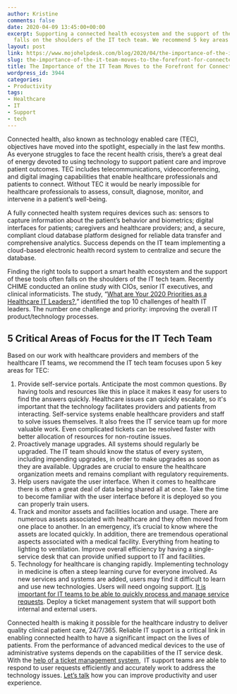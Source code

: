 ```yaml
---
author: Kristine
comments: false
date: 2020-04-09 13:45:00+00:00
excerpt: Supporting a connected health ecosystem and the support of these tools often
  falls on the shoulders of the IT tech team. We recommend 5 key areas of focus.
layout: post
link: https://www.mojohelpdesk.com/blog/2020/04/the-importance-of-the-it-team-moves-to-the-forefront-for-connected-health/
slug: the-importance-of-the-it-team-moves-to-the-forefront-for-connected-health
title: The Importance of the IT Team Moves to the Forefront for Connected Health
wordpress_id: 3944
categories:
- Productivity
tags:
- Healthcare
- IT
- Support
- tech
---
```





Connected health, also known as technology enabled care (TEC), objectives have moved into the spotlight, especially in the last few months. As everyone struggles to face the recent health crisis, there’s a great deal of energy devoted to using technology to support patient care and improve patient outcomes. TEC includes telecommunications, videoconferencing, and digital imaging capabilities that enable healthcare professionals and patients to connect. Without TEC it would be nearly impossible for healthcare professionals to assess, consult, diagnose, monitor, and intervene in a patient’s well-being.







A fully connected health system requires devices such as: sensors to capture information about the patient’s behavior and biometrics; digital interfaces for patients; caregivers and healthcare providers; and, a secure, compliant cloud database platform designed for reliable data transfer and comprehensive analytics. Success depends on the IT team implementing a cloud-based electronic health record system to centralize and secure the database.







Finding the right tools to support a smart health ecosystem and the support of these tools often falls on the shoulders of the IT tech team. Recently CHIME conducted an online study with CIOs, senior IT executives, and clinical informaticists. The study, “[What are Your 2020 Priorities as a Healthcare IT Leaders?](https://risk.lexisnexis.com/insights-resources/research/top-priorities-for-health-it-leaders-in-2020?&utm_source=article&utm_medium=blog&utm_campaign=april9-2020-connectedhealth&utm_content=link2-top-priorities),” identified the top 10 challenges of health IT leaders. The number one challenge and priority: improving the overall IT product/technology processes.   








## 5 Critical Areas of Focus for the IT Tech Team







Based on our work with healthcare providers and members of the healthcare IT teams, we recommend the IT tech team focuses upon 5 key areas for TEC:







  1. Provide self-service portals. Anticipate the most common questions. By having tools and resources like this in place it makes it easy for users to find the answers quickly. Healthcare issues can quickly escalate, so it's important that the technology facilitates providers and patients from interacting. Self-service systems enable healthcare providers and staff to solve issues themselves. It also frees the IT service team up for more valuable work. Even complicated tickets can be resolved faster with better allocation of resources for non-routine issues.
  2. Proactively manage upgrades. All systems should regularly be upgraded. The IT team should know the status of every system, including impending upgrades, in order to make upgrades as soon as they are available. Upgrades are crucial to ensure the healthcare organization meets and remains compliant with regulatory requirements.
  3. Help users navigate the user interface. When it comes to healthcare there is often a great deal of data being shared all at once. Take the time to become familiar with the user interface before it is deployed so you can properly train users.
  4. Track and monitor assets and facilities location and usage. There are numerous assets associated with healthcare and they often moved from one place to another. In an emergency, it’s crucial to know where the assets are located quickly. In addition, there are tremendous operational aspects associated with a medical facility. Everything from heating to lighting to ventilation. Improve overall efficiency by having a single-service desk that can provide unified support to IT and facilities.
  5. Technology for healthcare is changing rapidly. Implementing technology in medicine is often a steep learning curve for everyone involved. As new services and systems are added, users may find it difficult to learn and use new technologies. Users will need ongoing support. [It is important for IT teams to be able to quickly process and manage service requests](https://mojohelpdesk.com/healthcare-ticket-tracking-software/?&utm_source=article&utm_medium=blog&utm_campaign=april9-2020-connectedhealth&utm_content=link3-health-ticket-tracking). Deploy a ticket management system that will support both internal and external users.






Connected health is making it possible for the healthcare industry to deliver quality clinical patient care, 24/7/365. Reliable IT support is a critical link in enabling connected health to have a significant impact on the lives of patients. From the performance of advanced medical devices to the use of administrative systems depends on the capabilities of the IT service desk. With the [help of a ticket management system](https://www.mojohelpdesk.com/),  IT support teams are able to respond to user requests efficiently and accurately work to address the technology issues. [Let’s talk](https://mojohelpdesk.com/contact-us/?&utm_source=article&utm_medium=blog&utm_campaign=april9-2020-connectedhealth&utm_content=link5-contact) how you can improve productivity and user experience. 







  




